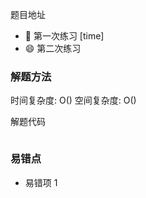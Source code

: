 题目地址

- :slightly_smiling_face: 第一次练习 [time]
- :smile: 第二次练习

### 解题方法

时间复杂度: O()
空间复杂度: O()

解题代码

```java

```

### 易错点

- 易错项 1
